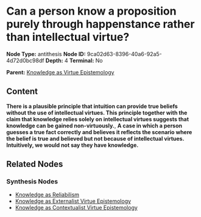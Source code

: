 # Can a person know a proposition purely through happenstance rather than intellectual virtue?

**Node Type:** antithesis
**Node ID:** 9ca02d63-8396-40a6-92a5-4d72d0bc98df
**Depth:** 4
**Terminal:** No

**Parent:** [Knowledge as Virtue Epistemology](knowledge-as-virtue-epistemology-synthesis-1039bc6d-80ef-4d18-a027-17f37faed87a.md)

## Content

**There is a plausible principle that intuition can provide true beliefs without the use of intellectual virtues. This principle together with the claim that knowledge relies solely on intellectual virtues suggests that knowledge can be gained non-virtuously.**, **A case in which a person guesses a true fact correctly and believes it reflects the scenario where the belief is true and believed but not because of intellectual virtues. Intuitively, we would not say they have knowledge.**

## Related Nodes

### Synthesis Nodes

- [Knowledge as Reliabilism](knowledge-as-reliabilism-synthesis-92ff7039-81fe-417e-919f-e29df4e3c1d4.md)
- [Knowledge as Externalist Virtue Epistemology](knowledge-as-externalist-virtue-epistemology-synthesis-fb06640c-5113-4e19-98ab-96a1ac795d3c.md)
- [Knowledge as Contextualist Virtue Epistemology](knowledge-as-contextualist-virtue-epistemology-synthesis-c7c72f05-aa43-49f2-b503-91f4bb9d45a9.md)
